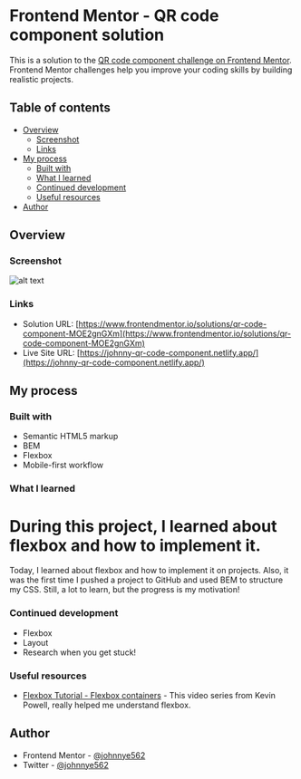 # Frontend Mentor - QR code component solution

This is a solution to the [QR code component challenge on Frontend Mentor](https://www.frontendmentor.io/challenges/qr-code-component-iux_sIO_H). Frontend Mentor challenges help you improve your coding skills by building realistic projects. 

## Table of contents

- [Overview](#overview)
  - [Screenshot](#screenshot)
  - [Links](#links)
- [My process](#my-process)
  - [Built with](#built-with)
  - [What I learned](#what-i-learned)
  - [Continued development](#continued-development)
  - [Useful resources](#useful-resources)
- [Author](#author)


## Overview

### Screenshot

![alt text](https://github.com/johnnye562/qr-code-component/blob/main/images/qr-code-screenshot.JPG?raw=true)


### Links

- Solution URL: [https://www.frontendmentor.io/solutions/qr-code-component-MOE2gnGXm](https://www.frontendmentor.io/solutions/qr-code-component-MOE2gnGXm)
- Live Site URL: [https://johnny-qr-code-component.netlify.app/](https://johnny-qr-code-component.netlify.app/)

## My process

### Built with

- Semantic HTML5 markup
- BEM 
- Flexbox
- Mobile-first workflow


### What I learned

During this project, I learned about flexbox and how to implement it.
=======
Today, I learned about flexbox and how to implement it on projects. Also, it was the first time I pushed a project to GitHub and used BEM to structure my CSS. Still, a lot to learn, but the progress is my motivation!


### Continued development

- Flexbox
- Layout
- Research when you get stuck!


### Useful resources

- [Flexbox Tutorial - Flexbox containers](https://youtu.be/hwbqquXww-U) - This video series from Kevin Powell, really helped me understand flexbox.


## Author

- Frontend Mentor - [@johnnye562](https://www.frontendmentor.io/profile/johnnye562)
- Twitter - [@johnnye562](https://www.twitter.com/johnnye562)



